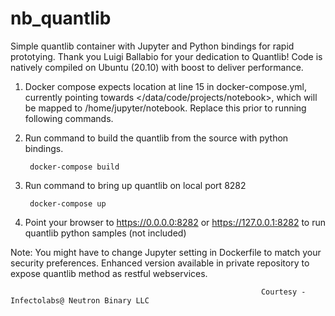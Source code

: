 # nb_quantlib
Simple quantlib container with Jupyter and Python bindings for rapid prototying. Thank you Luigi Ballabio for your dedication to Quantlib! Code is natively compiled on Ubuntu (20.10) with boost to deliver performance.

1. Docker compose expects location at line 15 in docker-compose.yml, currently pointing towards </data/code/projects/notebook>, which will be mapped to /home/jupyter/notebook. Replace this prior to running following commands.

2. Run  command to build the quantlib from the source with python bindings.

        docker-compose build

3. Run  command to bring up quantlib on local port 8282

        docker-compose up
        
4. Point your browser to https://0.0.0.0:8282 or https://127.0.0.1:8282 to run quantlib python samples (not included)


Note: You might have to change Jupyter setting in Dockerfile to match your security preferences. Enhanced version available in private repository to expose quantlib method as restful webservices.

                                                            Courtesy - Infectolabs@ Neutron Binary LLC
        


